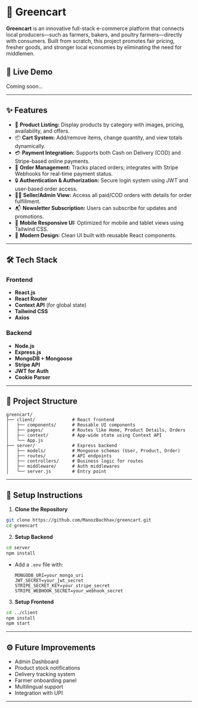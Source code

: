 
# 🌱 Greencart

**Greencart** is an innovative full-stack e-commerce platform that connects local producers—such as farmers, bakers, and poultry farmers—directly with consumers. Built from scratch, this project promotes fair pricing, fresher goods, and stronger local economies by eliminating the need for middlemen.

## 🚀 Live Demo

Coming soon...

---

## ✨ Features

* 🛒 **Product Listing:** Display products by category with images, pricing, availability, and offers.
* 📦 **Cart System:** Add/remove items, change quantity, and view totals dynamically.
* 💳 **Payment Integration:** Supports both Cash on Delivery (COD) and Stripe-based online payments.
* 🧾 **Order Management:** Tracks placed orders; integrates with Stripe Webhooks for real-time payment status.
* 🔒 **Authentication & Authorization:** Secure login system using JWT and user-based order access.
* 🧑‍🌾 **Seller/Admin View:** Access all paid/COD orders with details for order fulfillment.
* 📬 **Newsletter Subscription:** Users can subscribe for updates and promotions.
* 📱 **Mobile Responsive UI:** Optimized for mobile and tablet views using Tailwind CSS.
* 🎨 **Modern Design:** Clean UI built with reusable React components.

---

## 🛠 Tech Stack

### Frontend

* **React.js**
* **React Router**
* **Context API** (for global state)
* **Tailwind CSS**
* **Axios**

### Backend

* **Node.js**
* **Express.js**
* **MongoDB + Mongoose**
* **Stripe API**
* **JWT for Auth**
* **Cookie Parser**

---

## 📁 Project Structure

```
greencart/
├── client/              # React frontend
│   ├── components/      # Reusable UI components
│   ├── pages/           # Routes like Home, Product Details, Orders
│   ├── context/         # App-wide state using Context API
│   └── App.js
├── server/              # Express backend
│   ├── models/          # Mongoose schemas (User, Product, Order)
│   ├── routes/          # API endpoints
│   ├── controllers/     # Business logic for routes
│   ├── middleware/      # Auth middlewares
│   └── server.js        # Entry point
```

---

## 🧪 Setup Instructions

1. **Clone the Repository**

```bash
git clone https://github.com/ManozBachhav/greencart.git
cd greencart
```

2. **Setup Backend**

```bash
cd server
npm install
```

* Add a `.env` file with:

  ```
  MONGODB_URI=your_mongo_uri
  JWT_SECRET=your_jwt_secret
  STRIPE_SECRET_KEY=your_stripe_secret
  STRIPE_WEBHOOK_SECRET=your_webhook_secret
  ```

3. **Setup Frontend**

```bash
cd ../client
npm install
npm start
```

---

## ⚙️ Future Improvements

* Admin Dashboard
* Product stock notifications
* Delivery tracking system
* Farmer onboarding panel
* Multilingual support
* Integration with UPI

---


